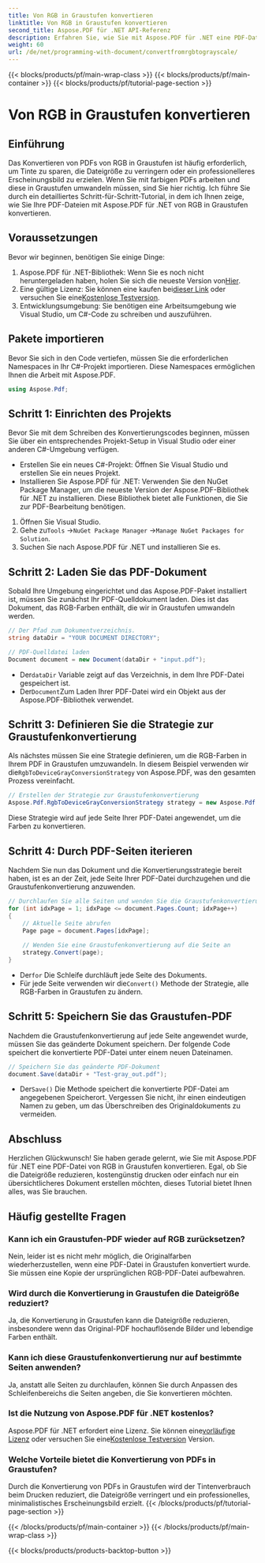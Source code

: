 ```yaml
---
title: Von RGB in Graustufen konvertieren
linktitle: Von RGB in Graustufen konvertieren
second_title: Aspose.PDF für .NET API-Referenz
description: Erfahren Sie, wie Sie mit Aspose.PDF für .NET eine PDF-Datei von RGB in Graustufen konvertieren. Eine Schritt-für-Schritt-Anleitung zur Vereinfachung der PDF-Farbkonvertierung und zum Einsparen von Dateispeicherplatz.
weight: 60
url: /de/net/programming-with-document/convertfromrgbtograyscale/
---
```


{{< blocks/products/pf/main-wrap-class >}}
{{< blocks/products/pf/main-container >}}
{{< blocks/products/pf/tutorial-page-section >}}

# Von RGB in Graustufen konvertieren

## Einführung

Das Konvertieren von PDFs von RGB in Graustufen ist häufig erforderlich, um Tinte zu sparen, die Dateigröße zu verringern oder ein professionelleres Erscheinungsbild zu erzielen. Wenn Sie mit farbigen PDFs arbeiten und diese in Graustufen umwandeln müssen, sind Sie hier richtig. Ich führe Sie durch ein detailliertes Schritt-für-Schritt-Tutorial, in dem ich Ihnen zeige, wie Sie Ihre PDF-Dateien mit Aspose.PDF für .NET von RGB in Graustufen konvertieren.

## Voraussetzungen

Bevor wir beginnen, benötigen Sie einige Dinge:

1.  Aspose.PDF für .NET-Bibliothek: Wenn Sie es noch nicht heruntergeladen haben, holen Sie sich die neueste Version von[Hier](https://releases.aspose.com/pdf/net/).
2.  Eine gültige Lizenz: Sie können eine kaufen bei[dieser Link](https://purchase.aspose.com/buy) oder versuchen Sie eine[Kostenlose Testversion](https://releases.aspose.com/).
3. Entwicklungsumgebung: Sie benötigen eine Arbeitsumgebung wie Visual Studio, um C#-Code zu schreiben und auszuführen.

## Pakete importieren

Bevor Sie sich in den Code vertiefen, müssen Sie die erforderlichen Namespaces in Ihr C#-Projekt importieren. Diese Namespaces ermöglichen Ihnen die Arbeit mit Aspose.PDF.

```csharp
using Aspose.Pdf;
```

## Schritt 1: Einrichten des Projekts

Bevor Sie mit dem Schreiben des Konvertierungscodes beginnen, müssen Sie über ein entsprechendes Projekt-Setup in Visual Studio oder einer anderen C#-Umgebung verfügen.

- Erstellen Sie ein neues C#-Projekt: Öffnen Sie Visual Studio und erstellen Sie ein neues Projekt.
- Installieren Sie Aspose.PDF für .NET: Verwenden Sie den NuGet Package Manager, um die neueste Version der Aspose.PDF-Bibliothek für .NET zu installieren. Diese Bibliothek bietet alle Funktionen, die Sie zur PDF-Bearbeitung benötigen.

1. Öffnen Sie Visual Studio.
2.  Gehe zu`Tools` ->`NuGet Package Manager` ->`Manage NuGet Packages for Solution`.
3. Suchen Sie nach Aspose.PDF für .NET und installieren Sie es.

## Schritt 2: Laden Sie das PDF-Dokument

Sobald Ihre Umgebung eingerichtet und das Aspose.PDF-Paket installiert ist, müssen Sie zunächst Ihr PDF-Quelldokument laden. Dies ist das Dokument, das RGB-Farben enthält, die wir in Graustufen umwandeln werden.

```csharp
// Der Pfad zum Dokumentverzeichnis.
string dataDir = "YOUR DOCUMENT DIRECTORY";

// PDF-Quelldatei laden
Document document = new Document(dataDir + "input.pdf");
```

-  Der`dataDir` Variable zeigt auf das Verzeichnis, in dem Ihre PDF-Datei gespeichert ist.
-  Der`Document`Zum Laden Ihrer PDF-Datei wird ein Objekt aus der Aspose.PDF-Bibliothek verwendet.

## Schritt 3: Definieren Sie die Strategie zur Graustufenkonvertierung

 Als nächstes müssen Sie eine Strategie definieren, um die RGB-Farben in Ihrem PDF in Graustufen umzuwandeln. In diesem Beispiel verwenden wir die`RgbToDeviceGrayConversionStrategy` von Aspose.PDF, was den gesamten Prozess vereinfacht.

```csharp
// Erstellen der Strategie zur Graustufenkonvertierung
Aspose.Pdf.RgbToDeviceGrayConversionStrategy strategy = new Aspose.Pdf.RgbToDeviceGrayConversionStrategy();
```

Diese Strategie wird auf jede Seite Ihrer PDF-Datei angewendet, um die Farben zu konvertieren.

## Schritt 4: Durch PDF-Seiten iterieren

Nachdem Sie nun das Dokument und die Konvertierungsstrategie bereit haben, ist es an der Zeit, jede Seite Ihrer PDF-Datei durchzugehen und die Graustufenkonvertierung anzuwenden. 

```csharp
// Durchlaufen Sie alle Seiten und wenden Sie die Graustufenkonvertierung an
for (int idxPage = 1; idxPage <= document.Pages.Count; idxPage++)
{
    // Aktuelle Seite abrufen
    Page page = document.Pages[idxPage];
    
    // Wenden Sie eine Graustufenkonvertierung auf die Seite an
    strategy.Convert(page);
}
```

-  Der`for` Die Schleife durchläuft jede Seite des Dokuments.
-  Für jede Seite verwenden wir die`Convert()` Methode der Strategie, alle RGB-Farben in Graustufen zu ändern.

## Schritt 5: Speichern Sie das Graustufen-PDF

Nachdem die Graustufenkonvertierung auf jede Seite angewendet wurde, müssen Sie das geänderte Dokument speichern. Der folgende Code speichert die konvertierte PDF-Datei unter einem neuen Dateinamen.

```csharp
// Speichern Sie das geänderte PDF-Dokument
document.Save(dataDir + "Test-gray_out.pdf");
```

-  Der`Save()` Die Methode speichert die konvertierte PDF-Datei am angegebenen Speicherort. Vergessen Sie nicht, ihr einen eindeutigen Namen zu geben, um das Überschreiben des Originaldokuments zu vermeiden.

## Abschluss

Herzlichen Glückwunsch! Sie haben gerade gelernt, wie Sie mit Aspose.PDF für .NET eine PDF-Datei von RGB in Graustufen konvertieren. Egal, ob Sie die Dateigröße reduzieren, kostengünstig drucken oder einfach nur ein übersichtlicheres Dokument erstellen möchten, dieses Tutorial bietet Ihnen alles, was Sie brauchen.

## Häufig gestellte Fragen

### Kann ich ein Graustufen-PDF wieder auf RGB zurücksetzen?

Nein, leider ist es nicht mehr möglich, die Originalfarben wiederherzustellen, wenn eine PDF-Datei in Graustufen konvertiert wurde. Sie müssen eine Kopie der ursprünglichen RGB-PDF-Datei aufbewahren.

### Wird durch die Konvertierung in Graustufen die Dateigröße reduziert?

Ja, die Konvertierung in Graustufen kann die Dateigröße reduzieren, insbesondere wenn das Original-PDF hochauflösende Bilder und lebendige Farben enthält.

### Kann ich diese Graustufenkonvertierung nur auf bestimmte Seiten anwenden?

Ja, anstatt alle Seiten zu durchlaufen, können Sie durch Anpassen des Schleifenbereichs die Seiten angeben, die Sie konvertieren möchten.

### Ist die Nutzung von Aspose.PDF für .NET kostenlos?

 Aspose.PDF für .NET erfordert eine Lizenz. Sie können eine[vorläufige Lizenz](https://purchase.aspose.com/temporary-license/) oder versuchen Sie eine[Kostenlose Testversion](https://releases.aspose.com/) Version.

### Welche Vorteile bietet die Konvertierung von PDFs in Graustufen?

Durch die Konvertierung von PDFs in Graustufen wird der Tintenverbrauch beim Drucken reduziert, die Dateigröße verringert und ein professionelles, minimalistisches Erscheinungsbild erzielt.
{{< /blocks/products/pf/tutorial-page-section >}}

{{< /blocks/products/pf/main-container >}}
{{< /blocks/products/pf/main-wrap-class >}}

{{< blocks/products/products-backtop-button >}}
